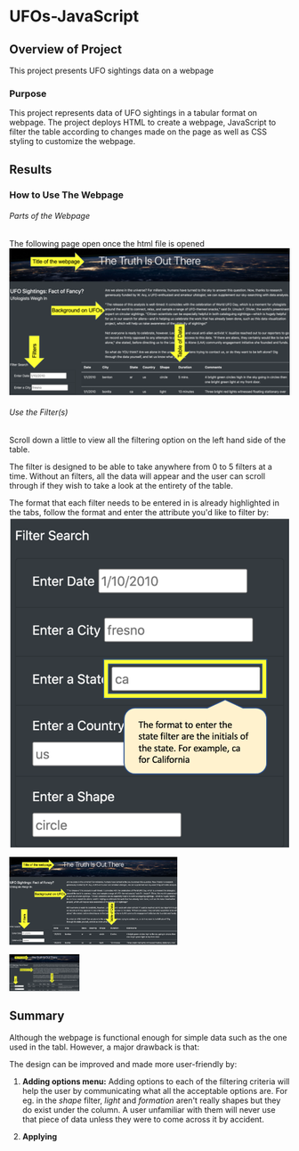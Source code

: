 # UFOs-JavaScript

## Overview of Project
This project presents UFO sightings data on a webpage

### Purpose

This project represents data of UFO sightings in a tabular format on webpage. The project deploys HTML to create a webpage, JavaScript to filter the table according to changes made on the page as well as CSS styling to customize the webpage.

## Results

### How to Use The Webpage

###### Parts of the Webpage
The following page open once the html file is opened
![Intro of the webpage](/Resources/intro.png)

###### Use the Filter(s)
Scroll down a little to view all the filtering option on the left hand side of the table. 

The filter is designed to be able to take anywhere from 0 to 5 filters at a time. Without an filters, all the data will appear and the user can scroll through if they wish to take a look at the entirety of the table.

The format that each filter needs to be entered in is already highlighted in the tabs, follow the format and enter the attribute you'd like to filter by:
![Filter format](/Resources/filter_format.png)

<p align="left">
<img src="/Resources/intro.png" width="60%" height="30%">
</p>

<p align="left">
<img src="/Resources/intro.png" width="25%" height="60%">
</p>


## Summary

Although the webpage is functional enough for simple data such as the one used in the tabl. However, a major drawback is that:

The design can be improved and made more user-friendly by:

1. **Adding options menu:** Adding options to each of the filtering criteria will help the user by communicating what all the acceptable options are. For eg. in the *shape* filter, *light* and *formation* aren't really shapes but they do exist under the column. A user unfamiliar with them will never use that piece of data unless they were to come across it by accident. 

2. **Applying**